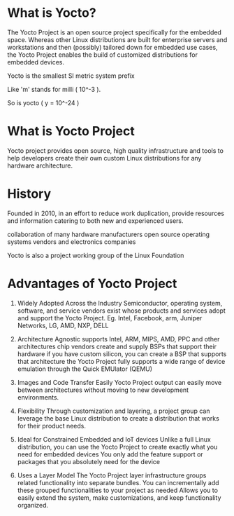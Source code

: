# What is Yocto?

The Yocto Project is an open source project specifically for the embedded space. Whereas other Linux distributions are built for enterprise servers and workstations and then (possibly) tailored down for embedded use cases, the Yocto Project enables the build of customized distributions for embedded devices.

Yocto is the smallest SI metric system prefix

Like 'm' stands for milli ( 10^-3 ).

So is yocto ( y = 10^-24 )


# What is Yocto Project

Yocto project provides open source, high quality infrastructure and tools to help developers create their own custom Linux distributions for any hardware architecture.

# History

Founded in 2010,  in an effort to reduce work duplication, provide resources and information catering to both new and experienced users.

collaboration of
	many hardware manufacturers
	open source operating systems vendors and
	electronics companies

Yocto is also a project working group of the Linux Foundation
	
	
# Advantages of Yocto Project

1. Widely Adopted Across the Industry
	Semiconductor, operating system, software, and service vendors exist whose products and services adopt and support the Yocto Project.
	Eg. Intel, Facebook, arm, Juniper Networks, LG, AMD, NXP, DELL

2. Architecture Agnostic
	supports Intel, ARM, MIPS, AMD, PPC and other architectures
	chip vendors create and supply BSPs that support their hardware
	if you have custom silicon, you can create a BSP that supports that architecture
	the Yocto Project fully supports a wide range of device emulation through the Quick EMUlator (QEMU)

3. Images and Code Transfer Easily
	Yocto Project output can easily move between architectures without moving to new development environments.

4. Flexibility
	Through customization and layering, a project group can leverage the base Linux distribution to create a distribution that works for their product needs.

5. Ideal for Constrained Embedded and IoT devices
	Unlike a full Linux distribution, you can use the Yocto Project to create exactly what you need for embedded devices
	You only add the feature support or packages that you absolutely need for the device

6. Uses a Layer Model
	The Yocto Project layer infrastructure groups related functionality into separate bundles.
	You can incrementally add these grouped functionalities to your project as needed
	Allows you to easily extend the system, make customizations, and keep functionality organized.
	
